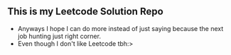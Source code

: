 ## This is my Leetcode Solution Repo

- Anyways I hope I can do more instead of just saying because the next job hunting just right corner.
- Even though I don't like Leetcode tbh:>
